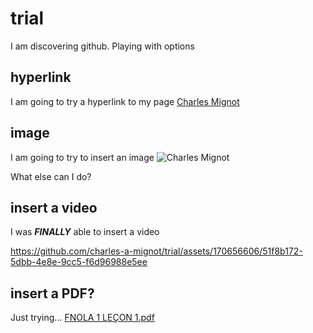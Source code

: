 # trial

I am discovering github. Playing with options

## hyperlink
I am going to try a hyperlink to my page [Charles Mignot](https://liberalarts.tulane.edu/french-italian/people/faculty-staff/charles-mignot)

## image
I am going to try to insert an image ![Charles Mignot](https://liberalarts.tulane.edu/sites/default/files/styles/portrait_mid/public/cmignot8x6.jpg.webp?itok=mGVA1zuy)

What else can I do? 

## insert a video

I was ***FINALLY*** able to insert a video 



https://github.com/charles-a-mignot/trial/assets/170656606/51f8b172-5dbb-4e8e-9cc5-f6d96988e5ee

## insert a PDF?

Just trying...
[FNOLA 1 LEÇON 1.pdf](https://github.com/charles-a-mignot/trial/files/15420967/FNOLA.1.LECON.1.pdf)
